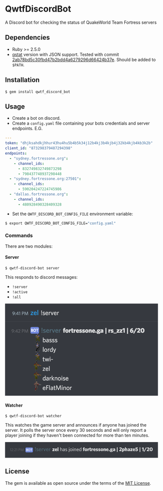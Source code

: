 # QwtfDiscordBot

A Discord bot for checking the status of QuakeWorld Team Fortress servers


## Dependencies

  - Ruby >= 2.5.0
  - [qstat](https://github.com/multiplay/qstat) version with JSON support.  Tested with commit [2ab78bd5c30fbd47b2bdd4a6279296d66424b37e](https://github.com/multiplay/qstat/tree/2ab78bd5c30fbd47b2bdd4a6279296d66424b37e). Should be added to `$PATH`.


## Installation

    $ gem install qwtf_discord_bot


## Usage

- Create a bot on discord.
- Create a `config.yaml` file containing your bots credentials and server endpoints. E.G.

```yaml
---
token: "dhjksahdkjhhur43hu4hu5b4b5k34j12b4kj3b4kjb4j32kb4kjb4kb3k2b"
client_id: "873298379487294398"
endpoints:
  - "sydney.fortressone.org":
    - channel_ids:
      - 832749832749873298
      - 798437748937298448
  - "sydney.fortressone.org:27501":
    - channel_ids:
      - 590204247224745986
  - "dallas.fortressone.org":
    - channel_ids:
      - 480928490328409328
```

- Set the `QWTF_DISCORD_BOT_CONFIG_FILE` environment variable:

```sh
$ export QWTF_DISCORD_BOT_CONFIG_FILE="config.yaml"
```


### Commands

There are two modules:


#### Server

    $ qwtf-discord-bot server

This responds to discord messages:
  - `!server`
  - `!active`
  - `!all`

![screenshot of bot responding to !server command](server_screenshot.png)


#### Watcher

    $ qwtf-discord-bot watcher

This watches the game server and announces if anyone has joined the server. It
polls the server once every 30 seconds and will only report a player joining if
they haven't been connected for more than ten minutes.

![screenshot of bot reporting player joining server](watcher_screenshot.png)


## License

The gem is available as open source under the terms of the [MIT License](https://opensource.org/licenses/MIT).
